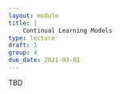 ```yaml
---
layout: module
title: |
    Continual Learning Models
type: lecture
draft: 1
group: 4
due_date: 2021-03-01
---
```


TBD